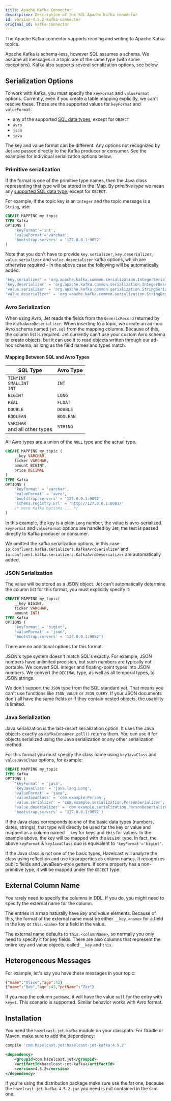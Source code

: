 ```yaml
---
title: Apache Kafka Connector
description: Description of the SQL Apache Kafka connector
id: version-4.5.2-kafka-connector
original_id: kafka-connector
---
```


The Apache Kafka connector supports reading and writing to Apache Kafka
topics.

Apache Kafka is schema-less, however SQL assumes a schema. We assume all
messages in a topic are of the same type (with some exceptions). Kafka
also supports several serialization options, see below.

## Serialization Options

To work with Kafka, you must specify the `keyFormat` and `valueFormat`
options. Currently, even if you create a table mapping explicitly, we
can't resolve these. These are the supported values for `keyFormat` and
`valueFormat`:

* any of the supported [SQL data
  types](https://docs.hazelcast.org/docs/4.2.3/manual/html-single/index.html#data-types),
  except for `OBJECT`
* `avro`
* `json`
* `java`

The key and value format can be different. Any options not recognized by
Jet are passed directly to the Kafka producer or consumer. See the
examples for individual serialization options below.

### Primitive serialization

If the format is one of the primitive type names, then the Java class
representing that type will be stored in the IMap. By _primitive type_
we mean any [supported SQL data
type](https://docs.hazelcast.org/docs/4.2.3/manual/html-single/index.html#data-types),
except for `OBJECT`.

For example, if the topic key is an `Integer` and the topic message is a
`String`, use:

```sql
CREATE MAPPING my_topic
TYPE Kafka
OPTIONS (
    'keyFormat'='int',
    'valueFormat'='varchar',
    'bootstrap.servers' = '127.0.0.1:9092'
)
```

Note that you don't have to provide `key.serializer`,
`key.deserializer`, `value.serializer` and `value.deserializer` kafka
options, which are otherwise required - in the above case the following
will be automatically added:

```sql
'key.serializer' = 'org.apache.kafka.common.serialization.IntegerSerializer',
'key.deserializer' = 'org.apache.kafka.common.serialization.IntegerDeserializer',
'value.serializer' = 'org.apache.kafka.common.serialization.StringSerializer',
'value.deserializer' = 'org.apache.kafka.common.serialization.StringDeserializer'
```

### Avro Serialization

When using Avro, Jet reads the fields from the `GenericRecord` returned
by the `KafkaAvroDeserializer`. When inserting to a topic, we create an
ad-hoc Avro schema named `jet.sql` from the mapping columns. Because of
this, the column list is required. Jet currently can't use your custom
Avro schema to create objects, but it can use it to read objects written
through our ad-hoc schema, as long as the field names and types match.

#### Mapping Between SQL and Avro Types

| SQL Type | Avro Type |
| - | - |
| `TINYINT`<br/>`SMALLINT`<br/>`INT` | `INT` |
| `BIGINT` | `LONG` |
| `REAL` | `FLOAT` |
| `DOUBLE` | `DOUBLE` |
| `BOOLEAN` | `BOOLEAN` |
| `VARCHAR`<br/>and all other types | `STRING` |

All Avro types are a union of the `NULL` type and the actual type.

```sql
CREATE MAPPING my_topic (
    __key VARCHAR,
    ticker VARCHAR,
    amount BIGINT,
    price DECIMAL
)
TYPE Kafka
OPTIONS (
    'keyFormat' = 'varchar',
    'valueFormat' = 'avro',
    'bootstrap.servers' = '127.0.0.1:9092',
    'schema.registry.url' = 'http://127.0.0.1:8081/'
    /* more Kafka options ... */
)
```

In this example, the key is a plain `Long` number, the value is
avro-serialized. `keyFormat` and `valueFormat` options are handled by
Jet, the rest is passed directly to Kafka producer or consumer.

We omitted the kafka serialization options, in this case
`io.confluent.kafka.serializers.KafkaAvroSerializer` and
`io.confluent.kafka.serializers.KafkaAvroDeserializer` are automatically
added.

### JSON Serialization

The value will be stored as a JSON object. Jet can't automatically
determine the column list for this format, you must explicitly specify
it:

```sql
CREATE MAPPING my_topic(
    __key BIGINT,
    ticker VARCHAR,
    amount INT)
TYPE Kafka
OPTIONS (
    'keyFormat' = 'bigint',
    'valueFormat' = 'json',
    'bootstrap.servers' = '127.0.0.1:9092')
```

There are no additional options for this format.

JSON's type system doesn't match SQL's exactly. For example, JSON
numbers have unlimited precision, but such numbers are typically not
portable. We convert SQL integer and floating-point types into JSON
numbers. We convert the `DECIMAL` type, as well as all temporal types,
to JSON strings.

We don't support the `JSON` type from the SQL standard yet. That means
you can't use functions like `JSON_VALUE` or `JSON_QUERY`. If your JSON
documents don't all have the same fields or if they contain nested
objects, the usability is limited.

### Java Serialization

Java serialization is the last-resort serialization option. It uses the
Java objects exactly as `KafkaConsumer.poll()` returns them. You can use
it for objects serialized using the Java serialization or any other
serialization method.

For this format you must specify the class name using `keyJavaClass` and
`valueJavaClass` options, for example:

```sql
CREATE MAPPING my_topic
TYPE Kafka
OPTIONS (
    'keyFormat' = 'java',
    'keyJavaClass' = 'java.lang.Long',
    'valueFormat' = 'java',
    'valueJavaClass' = 'com.example.Person',
    'value.serializer' = 'com.example.serialization.PersonSerializer',
    'value.deserializer' = 'com.example.serialization.PersonDeserializer',
    'bootstrap.servers' = '127.0.0.1:9092')
```

If the Java class corresponds to one of the basic data types (numbers,
dates, strings), that type will directly be used for the key or value
and mapped as a column named `__key` for keys and `this` for values. In
the example above, the key will be mapped with the `BIGINT` type. In
fact, the above `keyFormat` & `keyJavaClass` duo is equivalent to
`'keyFormat'='bigint'`.

If the Java class is not one of the basic types, Hazelcast will analyze
the class using reflection and use its properties as column names. It
recognizes public fields and JavaBean-style getters. If some property
has a non-primitive type, it will be mapped under the `OBJECT` type.

## External Column Name

You rarely need to specify the columns in DDL. If you do, you might need
to specify the external name for the column.

The entries in a map naturally have _key_ and _value_ elements. Because
of this, the format of the external name must be either `__key.<name>`
for a field in the key or `this.<name>` for a field in the value.

The external name defaults to `this.<columnName>`, so normally you only
need to specify it for key fields. There are also columns that represent
the entire key and value objects, called `__key` and `this`.

## Heterogeneous Messages

For example, let's say you have these messages in your topic:

```json
{"name":"Alice","age":42}
{"name":"Bob","age":43,"petName":"Zaz"}
```

If you map the column `petName`, it will have the value `null` for the
entry with `key=1`. This scenario is supported. Similar behavior works
with Avro format.

## Installation

You need the `hazelcast-jet-kafka` module on your classpath. For
Gradle or Maven, make sure to add the dependency:

<!--DOCUSAURUS_CODE_TABS-->

<!--Gradle-->

```groovy
compile 'com.hazelcast.jet:hazelcast-jet-kafka:4.5.2'
```

<!--Maven-->

```xml
<dependency>
    <groupId>com.hazelcast.jet</groupId>
    <artifactId>hazelcast-jet-kafka</artifactId>
    <version>4.5.2</version>
</dependency>
```

<!--END_DOCUSAURUS_CODE_TABS-->

If you're using the distribution package make sure use the fat one,
because the `hazelcast-jet-kafka-4.5.2.jar` you need is not
contained in the slim one.
